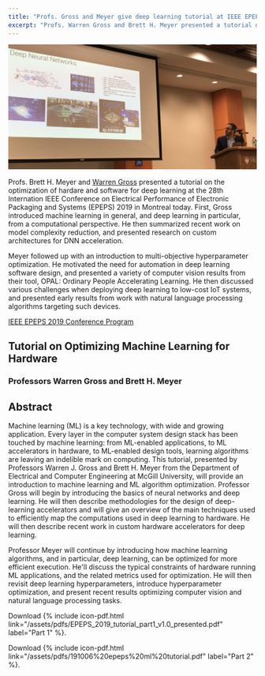 ```yaml
---
title: "Profs. Gross and Meyer give deep learning tutorial at IEEE EPEPS 2019"
excerpt: "Profs. Warren Gross and Brett H. Meyer presented a tutorial on the optimization of hardare and software for deep learning at IEEE EPEPS 2019 in Montreal today. Gross introduced machine learning in general, and deep learning in particular, from a computational perspective. He then summarized recent work on custom architecture for DNN acceleration. Meyer followed up with an introduction to multi-objective hyperparameter optimization, with a focus on deployment to low-cost IoT processors."
---
```


![Professor Warren Gross presenting at IEEE EPEPS.](/assets/pictures/epeps2019.jpg)

Profs. Brett H. Meyer and [Warren Gross](http://isip.ece.mcgill.ca) presented a tutorial on the optimization of hardare and software for deep learning at the 28th Internation IEEE Conference on Electrical Performance of Electronic Packaging and Systems (EPEPS) 2019 in Montreal today. First, Gross introduced machine learning in general, and deep learning in particular, from a computational perspective. He then summarized recent work on model complexity reduction, and presented research on custom architectures for DNN acceleration.

Meyer followed up with an introduction to multi-objective hyperparameter optimization. He motivated the need for automation in deep learning software design, and presented a variety of computer vision results from their tool, OPAL: Ordinary People Accelerating Learning. He then discussed various challenges when deploying deep learning to low-cost IoT systems, and presented early results from work with natural language processing algorithms targeting such devices.

[IEEE EPEPS 2019 Conference Program](http://epeps.org)

## Tutorial on Optimizing Machine Learning for Hardware
### Professors Warren Gross and Brett H. Meyer

## Abstract

Machine learning (ML) is a key technology, with wide and growing application. 
Every layer in the computer system design stack has been touched by machine learning: 
	from ML-enabled applications, to ML accelerators in hardware, to ML-enabled design tools, learning algorithms are leaving an indelible mark on computing.
This tutorial, presented by Professors Warren J. Gross and Brett H. Meyer from the Department of Electrical and Computer Engineering at McGill University, will provide an introduction to machine learning and ML algorithm optimization.
Professor Gross will begin by introducing the basics of neural networks and deep learning. 
He will then describe methodologies for the design of deep-learning accelerators and will give an overview of the main techniques used to efficiently map the computations used in deep learning to hardware. 
He will then describe recent work in custom hardware accelerators for deep
learning.

Professor Meyer will continue by introducing how machine learning algorithms, and in particular, deep learning, can be optimized for more efficient execution. 
He'll discuss the typical constraints of hardware running ML applications, and the related metrics used for optimization.
He will then revisit deep learning hyperparameters, introduce hyperparameter optimization, and present recent results optimizing computer vision and natural language processing tasks.

Download {% include icon-pdf.html link="/assets/pdfs/EPEPS_2019_tutorial_part1_v1.0_presented.pdf" label="Part 1" %}.

Download {% include icon-pdf.html link="/assets/pdfs/191006%20epeps%20ml%20tutorial.pdf" label="Part 2" %}.
